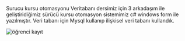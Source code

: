 Surucu kursu otomasyonu
Veritabanı dersimiz için 3 arkadaşım ile geliştiridiğimiz sürücü kursu otomasyon sistemimiz c# windows form ile yazılmıştır. Veri tabanı için Mysql kullanıp ilişkisel veri tabanı kullandık.

![öğrenci kayıt](https://github.com/Emircankural/Surucu-kursu-otomasyonu/assets/118931716/eab38c78-0922-437e-89d8-cf10092e7af1)
